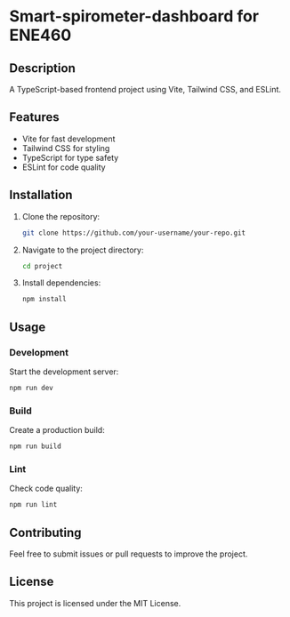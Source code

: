 # Smart-spirometer-dashboard for ENE460

## Description
A TypeScript-based frontend project using Vite, Tailwind CSS, and ESLint.

## Features
- Vite for fast development
- Tailwind CSS for styling
- TypeScript for type safety
- ESLint for code quality

## Installation

1. Clone the repository:
   ```sh
   git clone https://github.com/your-username/your-repo.git
   ```
2. Navigate to the project directory:
   ```sh
   cd project
   ```
3. Install dependencies:
   ```sh
   npm install
   ```

## Usage

### Development
Start the development server:
```sh
npm run dev
```

### Build
Create a production build:
```sh
npm run build
```

### Lint
Check code quality:
```sh
npm run lint
```

## Contributing
Feel free to submit issues or pull requests to improve the project.

## License
This project is licensed under the MIT License.

